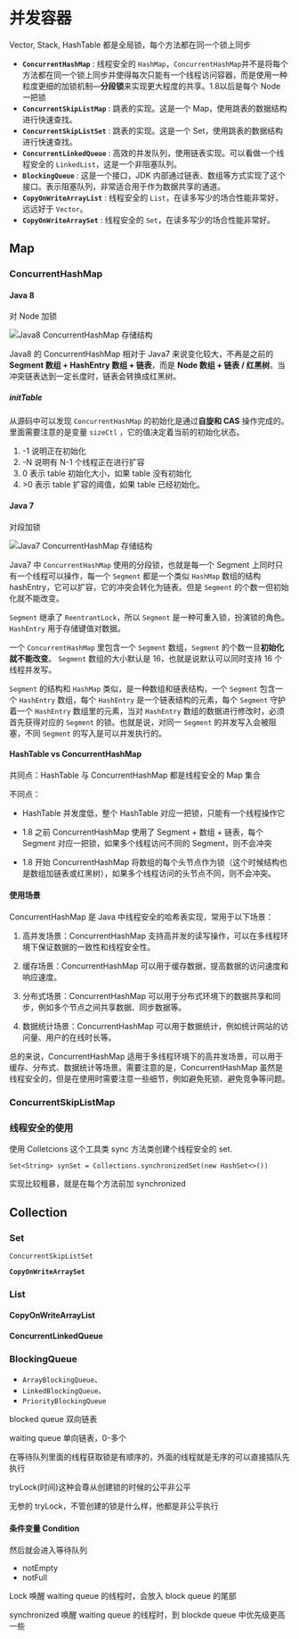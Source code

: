 # 并发容器

Vector, Stack, HashTable 都是全局锁，每个方法都在同一个锁上同步

- **`ConcurrentHashMap`** : 线程安全的 `HashMap`，`ConcurrentHashMap`并不是将每个方法都在同一个锁上同步并使得每次只能有一个线程访问容器，而是使用一种粒度更细的加锁机制—**分段锁**来实现更大程度的共享。1.8以后是每个 Node 一把锁
- **`ConcurrentSkipListMap`** : 跳表的实现。这是一个 Map，使用跳表的数据结构进行快速查找。
- **`ConcurrentSkipListSet`** : 跳表的实现。这是一个 Set，使用跳表的数据结构进行快速查找。
- **`ConcurrentLinkedQueue`** : 高效的并发队列，使用链表实现。可以看做一个线程安全的 `LinkedList`，这是一个非阻塞队列。
- **`BlockingQueue`** : 这是一个接口，JDK 内部通过链表、数组等方式实现了这个接口。表示阻塞队列，非常适合用于作为数据共享的通道。
- **`CopyOnWriteArrayList`** : 线程安全的 `List`，在读多写少的场合性能非常好，远远好于 `Vector`。
- **`CopyOnWriteArraySet`** : 线程安全的 `Set`，在读多写少的场合性能非常好。

## Map

### ConcurrentHashMap

#### Java 8

对 Node 加锁

![Java8 ConcurrentHashMap 存储结构](https://oss.javaguide.cn/github/javaguide/java/collection/java8_concurrenthashmap.png)

Java8 的 ConcurrentHashMap 相对于 Java7 来说变化较大，不再是之前的 **Segment 数组 + HashEntry 数组 + 链表**，而是 **Node 数组 + 链表 / 红黑树**。当冲突链表达到一定长度时，链表会转换成红黑树。

##### initTable

从源码中可以发现 `ConcurrentHashMap` 的初始化是通过**自旋和 CAS** 操作完成的。里面需要注意的是变量 `sizeCtl` ，它的值决定着当前的初始化状态。

1. -1 说明正在初始化
2. -N 说明有 N-1 个线程正在进行扩容
3. 0 表示 table 初始化大小，如果 table 没有初始化
4. \>0 表示 table 扩容的阈值，如果 table 已经初始化。

#### Java 7

对段加锁

![Java7 ConcurrentHashMap 存储结构](https://oss.javaguide.cn/github/javaguide/java/collection/java7_concurrenthashmap.png)

Java7 中 `ConcurrentHashMap` 使用的分段锁，也就是每一个 Segment 上同时只有一个线程可以操作，每一个 `Segment` 都是一个类似 `HashMap` 数组的结构 hashEntry，它可以扩容，它的冲突会转化为链表。但是 `Segment` 的个数一但初始化就不能改变。

`Segment` 继承了 `ReentrantLock`，所以 `Segment` 是一种可重入锁，扮演锁的角色。`HashEntry` 用于存储键值对数据。

一个 `ConcurrentHashMap` 里包含一个 `Segment` 数组，`Segment` 的个数一旦**初始化就不能改变**。 `Segment` 数组的大小默认是 16，也就是说默认可以同时支持 16 个线程并发写。

`Segment` 的结构和 `HashMap` 类似，是一种数组和链表结构，一个 `Segment` 包含一个 `HashEntry` 数组，每个 `HashEntry` 是一个链表结构的元素，每个 `Segment` 守护着一个 `HashEntry` 数组里的元素，当对 `HashEntry` 数组的数据进行修改时，必须首先获得对应的 `Segment` 的锁。也就是说，对同一 `Segment` 的并发写入会被阻塞，不同 `Segment` 的写入是可以并发执行的。

#### HashTable vs ConcurrentHashMap

共同点：HashTable 与 ConcurrentHashMap 都是线程安全的 Map 集合

不同点：

- HashTable 并发度低，整个 HashTable 对应一把锁，只能有一个线程操作它
- 1.8 之前 ConcurrentHashMap 使用了 Segment + 数组 + 链表，每个 Segment 对应一把锁，如果多个线程访问不同的 Segment，则不会冲突

- 1.8 开始 ConcurrentHashMap 将数组的每个头节点作为锁（这个时候结构也是数组加链表或红黑树），如果多个线程访问的头节点不同，则不会冲突。

#### 使用场景

ConcurrentHashMap 是 Java 中线程安全的哈希表实现，常用于以下场景：

1. 高并发场景：ConcurrentHashMap 支持高并发的读写操作，可以在多线程环境下保证数据的一致性和线程安全性。

2. 缓存场景：ConcurrentHashMap 可以用于缓存数据，提高数据的访问速度和响应速度。

3. 分布式场景：ConcurrentHashMap 可以用于分布式环境下的数据共享和同步，例如多个节点之间共享数据、同步数据等。

4. 数据统计场景：ConcurrentHashMap 可以用于数据统计，例如统计网站的访问量、用户的在线时长等。

总的来说，ConcurrentHashMap 适用于多线程环境下的高并发场景，可以用于缓存、分布式、数据统计等场景。需要注意的是，ConcurrentHashMap 虽然是线程安全的，但是在使用时需要注意一些细节，例如避免死锁、避免竞争等问题。

### ConcurrentSkipListMap

### 线程安全的使用

使用 Colletcions 这个工具类 sync 方法类创建个线程安全的 set.

`Set<String> synSet = Collections.synchronizedSet(new HashSet<>())`

实现比较粗暴，就是在每个方法前加 synchronized

## Collection

### Set

`ConcurrentSkipListSet`

**`CopyOnWriteArraySet`**

### List

#### CopyOnWriteArrayList

#### ConcurrentLinkedQueue

### BlockingQueue

- `ArrayBlockingQueue`、
- `LinkedBlockingQueue`、
- `PriorityBlockingQueue`

blocked queue 双向链表

waiting queue 单向链表，0-多个

在等待队列里面的线程获取锁是有顺序的，外面的线程就是无序的可以直接插队先执行

tryLock(时间)这种会尊从创建锁的时候的公平非公平

无参的 tryLock，不管创建的锁是什么样，他都是非公平执行

#### 条件变量 Condition

然后就会进入等待队列

- notEmpty
- notFull

Lock 唤醒 waiting queue 的线程时，会放入 block queue 的尾部

synchronized 唤醒 waiting queue 的线程时，到 blockde queue 中优先级更高一些
